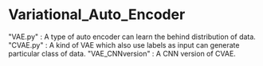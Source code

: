 # Variational_Auto_Encoder
"VAE.py" : A type of auto encoder can learn the behind distribution of data.
"CVAE.py" : A kind of VAE which also use labels as input can generate particular class of data.
"VAE_CNNversion" : A CNN version of CVAE.
